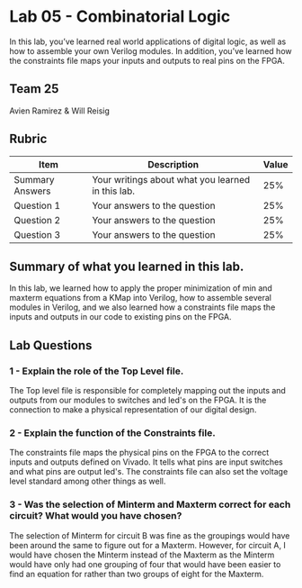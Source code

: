 # Lab 05 - Combinatorial Logic

In this lab, you’ve learned real world applications of digital logic, as well
as how to assemble your own Verilog modules. In addition, you’ve learned how
the constraints file maps your inputs and outputs to real pins on the FPGA.

## Team 25
Avien Ramirez & Will Reisig


## Rubric

| Item | Description | Value |
| ---- | ----------- | ----- |
| Summary Answers | Your writings about what you learned in this lab. | 25% |
| Question 1 | Your answers to the question | 25% |
| Question 2 | Your answers to the question | 25% |
| Question 3 | Your answers to the question | 25% |

## Summary of what you learned in this lab.
In this lab, we learned how to apply the proper minimization of min and maxterm equations from a KMap into Verilog, how to assemble several modules in Verilog, and we also learned how a constraints file maps the inputs and outputs in our code to existing pins on the FPGA.

## Lab Questions

### 1 - Explain the role of the Top Level file.
The Top level file is responsible for completely mapping out the inputs and outputs from our modules to switches and led's on the FPGA. It is the connection to make a physical representation of our digital design.

### 2 - Explain the function of the Constraints file.
The constraints file maps the physical pins on the FPGA to the correct inputs and outputs defined on Vivado. It tells what pins are input switches and what pins are output led's. The constraints file can also set the voltage level standard among other things as well. 

### 3 - Was the selection of Minterm and Maxterm correct for each circuit? What would you have chosen?
The selection of Minterm for circuit B was fine as the groupings would have been around the same to figure out for a Maxterm. However, for circuit A, I would have chosen the Minterm instead of the Maxterm as the Minterm would have only had one grouping of four that would have been easier to find an equation for rather than two groups of eight for the Maxterm. 

 

